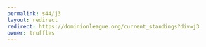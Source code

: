 ```yaml
---
permalink: s44/j3
layout: redirect
redirect: https://dominionleague.org/current_standings?div=j3
owner: truffles
---
```


